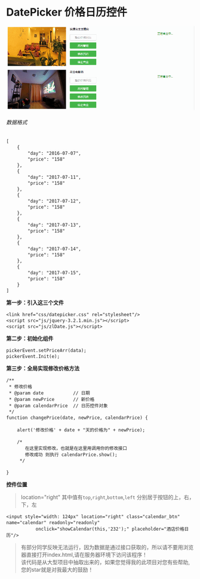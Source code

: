 # DatePicker 价格日历控件

![效果图](https://github.com/295124540/DatePicker/blob/master/show.gif)

###### 数据格式
```
[
    {
        "day": "2016-07-07",
        "price": "158"
    },
    {
        "day": "2017-07-11",
        "price": "158"
    },
    {
        "day": "2017-07-12",
        "price": "158"
    },
    {
        "day": "2017-07-13",
        "price": "158"
    },
    {
        "day": "2017-07-14",
        "price": "158"
    },
    {
        "day": "2017-07-15",
        "price": "158"
    }
]
```
**第一步：引入这三个文件**
```
<link href="css/datepicker.css" rel="stylesheet"/>
<script src="js/jquery-3.2.1.min.js"></script>
<script src="js/zlDate.js"></script>
```
**第二步：初始化组件**
```
pickerEvent.setPriceArr(data);
pickerEvent.Init(e);
```
**第三步：全局实现修改价格方法**
```
/**
 * 修改价格
 * @param date           // 日期
 * @param newPrice       // 新价格
 * @param calendarPrice  // 日历控件对象
 */
function changePrice(date, newPrice, calendarPrice) {
    
    alert('修改价格' + date + "天的价格为" + newPrice);
    
    /*
       在这里实现修改，也就是在这里用调用你的修改接口
       修改成功 则执行 calendarPrice.show();
     */
     
}
```
**控件位置**
> location="right" 其中值有`top`,`right`,`bottom`,`left` 分别居于按钮的上，右，下，左
```
<input style="width: 124px" location="right" class="calendar_btn" name="calendar" readonly="readonly"
           onclick="showCalendar(this,'232');" placeholder="酒店价格日历"/>
```

> 有部分同学反映无法运行，因为数据是通过接口获取的，所以请不要用浏览器直接打开index.html,请在服务器环境下访问该程序！  
> 该代码是从大型项目中抽取出来的，如果您觉得我的此项目对您有些帮助,您的star就是对我最大的鼓励！

